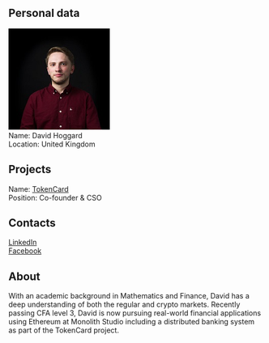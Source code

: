 ## Personal data
![david hoggard photo](photo/david_hoggard.jpg)  
Name:   David Hoggard  
Location: United Kingdom  
## Projects 
Name: [TokenCard](../projects/tokencard.md)  
Position: Co-founder & CSO   
## Contacts
[LinkedIn](https://www.linkedin.com/in/david-hoggard-bba494134/)      
[Facebook](https://www.facebook.com/david.hoggard.7)  
## About
With an academic background in Mathematics and Finance, David has a deep understanding of both the regular and crypto markets. Recently passing CFA level 3, David is now pursuing real-world financial applications using Ethereum at Monolith Studio including a distributed banking system as part of the TokenCard project.
